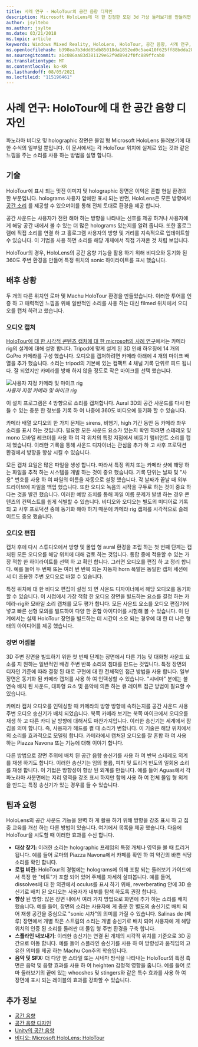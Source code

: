 ```yaml
---
title: 사례 연구 - HoloTour의 공간 음향 디자인
description: Microsoft HoloLens에 대 한 진정한 모던 3d 가상 둘러보기를 만들려면 파노라마 비디오와 holographic 장면만 수식의 일부입니다.
author: jsyltebo
ms.author: jsylte
ms.date: 03/21/2018
ms.topic: article
keywords: Windows Mixed Reality, HoloLens, HoloTour, 공간 음향, 사례 연구, 혼합 현실 헤드셋, Windows mixed reality 헤드셋, 가상 현실 헤드셋, HoloLens, mrtk, 혼합 현실 Toolkit, 오디오
ms.openlocfilehash: b398ea7b3ddd85db85018da1852ed0c5ae410f625ff88bdda286e750a517d260
ms.sourcegitcommit: a1c086aa83d381129e62f9d8942f0fc889ffcab0
ms.translationtype: MT
ms.contentlocale: ko-KR
ms.lasthandoff: 08/05/2021
ms.locfileid: "115196461"
---
```

# <a name="case-study-spatial-sound-design-for-holotour"></a>사례 연구: HoloTour에 대 한 공간 음향 디자인

파노라마 비디오 및 holographic 장면은 몰입 형 Microsoft HoloLens 둘러보기에 대 한 수식의 일부일 뿐입니다. 이 문서에서는 각 HoloTour 위치에 실제로 있는 것과 같은 느낌을 주는 소리를 사용 하는 방법을 설명 합니다.

## <a name="the-tech"></a>기술

HoloTour에 표시 되는 멋진 이미지 및 holographic 장면은 이익은 혼합 현실 환경의 한 부분입니다. holograms 사용자 앞에만 표시 되는 반면, HoloLens은 모든 방향에서 [공간 소리](spatial-sound.md) 를 제공할 수 있으며이를 통해 전체 토대로 환경을 제공 합니다.

공간 사운드는 사용자가 전환 해야 하는 방향을 나타내는 신호를 제공 하거나 사용자에 게 해당 공간 내에서 볼 수 있는 더 많은 holograms 있는지를 알려 줍니다. 또한 홀로그램에 직접 소리를 연결 하 고 홀로그램 사용자의 방향 및 거리를 지속적으로 업데이트할 수 있습니다. 이 기법을 사용 하면 소리를 해당 개체에서 직접 가져온 것 처럼 보입니다.

HoloTour의 경우, HoloLens의 공간 음향 기능을 활용 하기 위해 비디오와 동기화 된 360도 주변 환경을 만들어 특정 위치의 sonic 하이라이트를 표시 했습니다.

## <a name="behind-the-scenes"></a>배후 상황

두 개의 다른 위치인 로마 및 Machu HoloTour 환경을 만들었습니다. 이러한 투어를 인증 하 고 매력적인 느낌을 위해 일반적인 소리를 사용 하는 대신 filmed 위치에서 오디오를 캡처 하려고 했습니다.

### <a name="capturing-the-audio"></a>오디오 캡처

[HoloTour에 대 한 시각적 콘텐츠 캡처에 대 한 microsoft의 사례 연구](../out-of-scope/case-study-capturing-and-creating-content-for-holotour.md)에서는 카메라 rig의 설계에 대해 설명 합니다. Tripod에 맞게 설계 된 3D 인쇄 하우징에 14 개의 GoPro 카메라를 구성 했습니다. 오디오를 캡처하려면 카메라 아래에 4 개의 마이크 배열을 추가 했습니다. 소리는 tripod의 기본에 있는 컴팩트 4 채널 기록 단위로 피드 됩니다. 잘 되었지만 카메라를 방해 하지 않을 정도로 작은 마이크를 선택 했습니다.

![사용자 지정 카메라 및 마이크 rig](images/camera-rig-microphones-300px.png)<br>
*사용자 지정 카메라 및 마이크 rig*

이 설치 프로그램은 4 방향으로 소리를 캡처합니다. Aural 3D의 공간 사운드를 다시 만들 수 있는 충분 한 정보를 기록 하 여 나중에 360도 비디오에 동기화 할 수 있습니다.

카메라 배열 오디오의 한 가지 문제는 sirens, 비행기, high 기간 동안 등 카메라 좌우 소리를 표시 하는 것입니다. 필요한 모든 사운드 요소가 있는지 확인 하려면 스테레오 및 mono 모바일 레코더를 사용 하 여 각 위치의 특정 지점에서 비동기 앰비언트 소리를 캡처 했습니다. 이러한 기록을 통해 사운드 디자이너는 관심을 추가 하 고 사후 프로덕션 환경에서 방향을 향상 시킬 수 있습니다.

모든 캡처 요일은 많은 파일을 생성 합니다. 따라서 특정 위치 또는 카메라 샷에 해당 하는 파일을 추적 하는 시스템을 개발 하는 것이 중요 했습니다. 기록 단위는 날짜 및 "사용" 번호를 사용 하 여 파일의 이름을 자동으로 설정 했습니다. 각 날짜가 끝날 때 외부 드라이브에 파일을 백업 했습니다. 또한 오디오 녹음의 시작을 구두로 하는 것이 중요 하다는 것을 발견 했습니다. 이러한 예방 조치를 통해 파일 이름 문제가 발생 하는 경우 콘텐츠의 컨텍스트를 쉽게 식별할 수 있습니다. 비디오와 오디오는 별도의 미디어로 기록 되 고 사후 프로덕션 중에 동기화 해야 하기 때문에 카메라 rig 캡처를 시각적으로 슬레이트도 중요 했습니다.

### <a name="editing-the-audio"></a>오디오 편집

캡처 후에 다시 스튜디오에서 방향 및 몰입 형 aural 환경을 조립 하는 첫 번째 단계는 캡처된 모든 오디오를 해당 위치에 대해 검토 하는 것입니다. 통합 중에 적용할 수 있는 가장 적합 한 하이라이트를 선택 하 고 확인 합니다. 그러면 오디오를 편집 하 고 정리 합니다. 예를 들어 두 번째 또는 여러 번 반복 되는 자동차 horn 폭발은 동일한 캡처 세션에서 더 조용한 주변 오디오로 바뀔 수 있습니다.

특정 위치에 대 한 비디오 편집이 설정 되 면 사운드 디자이너에서 해당 오디오를 동기화 할 수 있습니다. 이 시점에서 가장 적합 한 오디오 장면을 빌드하는 요소를 결정 하는 카메라-rig와 모바일 소리 캡처를 모두 평가 합니다. 모든 사운드 요소를 오디오 편집기에 넣고 빠른 선형 모의를 빌드하여 다양 한 혼합 아이디어를 시험해 볼 수 있습니다. 이 단계에서는 실제 HoloTour 장면을 빌드하는 데 시간이 소요 되는 경우에 대 한 더 나은 형태의 아이디어를 제공 했습니다.

### <a name="assembling-the-scene"></a>장면 어셈블

3D 주변 장면을 빌드하기 위한 첫 번째 단계는 장면에서 다른 기능 및 대화형 사운드 요소를 지 원하는 일반적인 배경 주변 반복 소리의 침대를 만드는 것입니다. 특정 장면의 디자인 기준에 따라 결정 된 대로 구현에 대 한 전체적인 접근 방법을 사용 합니다. 일부 장면은 동기화 된 카메라 캡처를 사용 하 여 인덱싱할 수 있습니다. "시네마" 분에는 불연속 배치 된 사운드, 대화형 요소 및 음악에 의존 하는 큐 레이트 접근 방법이 필요할 수 있습니다.

카메라 캡처 오디오를 인덱싱할 때 카메라의 방향 방향에 속하는지를 공간 사운드 사용 주변 오디오 송신기가 배치 되었습니다. 북쪽 카메라 보기는 북쪽 마이크에서 오디오를 재생 하 고 다른 카디 날 방향에 대해서도 마찬가지입니다. 이러한 송신기는 세계에서 잠김을 의미 합니다. 즉, 사용자가 헤드를 켤 때 소리가 변합니다. 이 기술은 해당 위치에서의 소리를 효과적으로 모델링 합니다. 카메라에서 캡처된 오디오를 잘 혼합 하 여 사용 하는 Piazza Navona 또는 기능에 대해 이야기 합니다.

다른 방법으로 장면 주위에 배치 된 공간 음향 송신기를 사용 하 여 반복 스테레오 외계를 재생 하기도 합니다. 이러한 송신기는 임의 볼륨, 피치 및 트리거 빈도의 일회용 소리를 재생 합니다. 이 기법은 방향성이 향상 된 외계를 만듭니다. 예를 들어 Aguas에서 각 파노라마 사분면에는 지리 영역을 강조 표시 하지만 함께 사용 하 여 전체 몰입 형 외계을 만드는 특정 송신기가 있는 경우를 들 수 있습니다.

## <a name="tips-and-tricks"></a>팁과 요령

HoloLens의 공간 사운드 기능을 완벽 하 게 활용 하기 위해 방향을 강조 표시 하 고 집중 교육를 개선 하는 다른 방법이 있습니다. 여기에서 목록을 제공 했습니다. 다음에 HoloTour을 시도할 때 이러한 효과를 수신 합니다.
* **대상 찾기:** 이러한 소리는 holographic 프레임의 특정 개체나 영역을 볼 때 트리거됩니다. 예를 들어 로마의 Piazza Navona에서 카페를 확인 하 여 약간의 바쁜 식당 소리를 확인 합니다.
* **로컬 비전:** HoloTour의 경험에는 holograms에 의해 포함 되는 둘러보기 가이드에서 특정 한 "비트"가 포함 되어 있어 주제를 자세히 살펴봅니다. 예를 들어, dissolves에 대 한 외관에서 oculus를 표시 하기 위해, reverberating 안에 3D 송신기로 배치 된 오디오는 사용자가 내부를 탐색 하도록 권장 합니다.
* **향상** 된 방향: 많은 장면 내에서 여러 가지 방법으로 화면에 추가 하는 소리를 배치 했습니다. 예를 들어, 장면의 소리는 사용자에 게 충분 한 별도의 송신기로 배치 되어 재생 공간을 중심으로 "sonic 시차"의 의미를 가질 수 있습니다. Salinas de (페루) 장면에서 개별 작은 스트림의 소리는 개별 송신기로 배치 되어 사용자에 게 해당 위치의 인증 된 소리를 둘러싼 더 몰입 형 주변 환경을 구축 합니다.
* **스플라인 내보내기:** 이러한 송신기는 연결 된 개체의 시각적 위치를 기준으로 3D 공간으로 이동 합니다. 예를 들어 스플라인 송신기를 사용 하 여 방향성과 움직임의 고유한 의미를 제공 하는 Machu Con추의 학습입니다.
* **음악 및 SFX:** 더 다양 한 스타일 또는 시네마 방식을 나타내는 HoloTour의 특정 측면은 음악 및 음향 효과를 사용 하 여 heighten 감정적 영향을 줍니다. 예를 들어 로마 둘러보기의 끝에 있는 whooshes 및 stingers와 같은 특수 효과를 사용 하 여 장면에 표시 되는 레이블의 효과를 강화할 수 있습니다.

## <a name="see-also"></a>추가 정보

* [공간 음향](spatial-sound.md)
* [공간 음향 디자인](spatial-sound-design.md)
* [Unity의 공간 음향](../develop/unity/spatial-sound-in-unity.md)
* [비디오: Microsoft HoloLens: HoloTour](https://www.youtube.com/watch?v=pLd9WPlaMpY)
